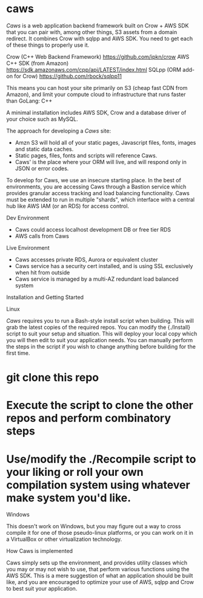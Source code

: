 # caws
_Caws_ is a web application backend framework built on Crow + AWS SDK that you can pair with, among other things, S3 assets from a domain redirect.  It combines Crow with sqlpp and AWS SDK.  You need to get each of these things to properly use it.

Crow (C++ Web Backend Framework) https://github.com/ipkn/crow
AWS C++ SDK (from Amazon) https://sdk.amazonaws.com/cpp/api/LATEST/index.html
SQLpp (ORM add-on for Crow) https://github.com/rbock/sqlpp11

This means you can host your site primarily on S3 (cheap fast CDN from Amazon), and limit your compute cloud to infrastructure that runs faster than GoLang: C++

A minimal installation includes AWS SDK, Crow and a database driver of your choice such as MySQL.

The approach for developing a _Caws_ site:

* Amzn S3 will hold all of your static pages, Javascript files, fonts, images and static data caches. 
* Static pages, files, fonts and scripts will reference Caws.
* Caws' is the place where your ORM will live, and will respond only in JSON or error codes.

To develop for Caws, we use an insecure starting place.  In the best of environments, you are accessing Caws through a Bastion service which provides granular access tracking and load balancing functionality.  Caws must be extended to run in multiple "shards", which interface with a central hub like AWS IAM (or an RDS) for access control.

Dev Environment

* Caws could access localhost development DB or free tier RDS
* AWS calls from Caws

Live Environment

* Caws accesses private RDS, Aurora or equivalent cluster
* Caws service has a security cert installed, and is using SSL exclusively when hit from outside
* Caws service is managed by a multi-AZ redundant load balanced system

Installation and Getting Started

Linux

_Caws_ requires you to run a Bash-style install script when building.  This will grab the latest copies of the required repos.  You can modify the {./Install} script to suit your setup and situation.  This will deploy your local copy which you will then edit to suit your application needs. You can manually perform the steps in the script if you wish to change anything before building for the first time.

# git clone this repo
# Execute the script to clone the other repos and perform combinatory steps
# Use/modify the ./Recompile script to your liking or roll your own compilation system using whatever make system you'd like.

Windows

This doesn't work on Windows, but you may figure out a way to cross compile it for one of those pseudo-linux platforms, or you can work on it in a VirtualBox or other virtualization technology.

How Caws is implemented

Caws simply sets up the environment, and provides utility classes which you may or may not wish to use, that perform various functions using the AWS SDK.  This is a mere suggestion of what an application should be built like, and you are encouraged to optimize your use of AWS, sqlpp and Crow to best suit your application.

